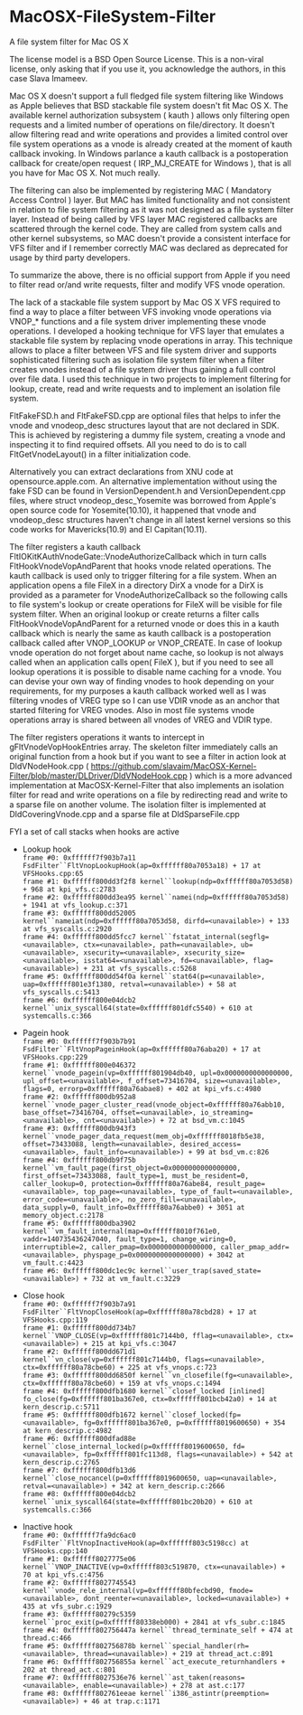 # MacOSX-FileSystem-Filter
A file system filter for Mac OS X

The license model is a BSD Open Source License. This is a non-viral license, only asking that if you use it, you acknowledge the authors, in this case Slava Imameev.

Mac OS X doesn't support a full fledged file system filtering like Windows as Apple believes that BSD stackable file system doesn't fit Mac OS X. The available kernel authorization subsystem ( kauth ) allows only filtering open requests and a limited number of operations on file/directory. It doesn't allow filtering read and write operations and provides a limited control over file system operations as a vnode is already created at the moment of kauth callback invoking. In Windows parlance a kauth callback is a postoperation callback for create/open request ( IRP_MJ_CREATE for Windows ), that is all you have for Mac OS X. Not much really.

 The filtering can also be implemented by registering MAC ( Mandatory Access Control ) layer. But MAC has limited functionality and not consistent in relation to file system filtering as it was not designed as a file system filter layer. Instead of being called by VFS layer MAC registered callbacks are scattered through the kernel code. They are called from system calls and other kernel subsystems, so MAC doesn't provide a consistent interface for VFS filter and if I remember correctly MAC was declared as deprecated for usage by third party developers.

  To summarize the above, there is no official support from Apple if you need to filter read or/and write requests, filter and modify VFS vnode operation.

The lack of a stackable file system support by Mac OS X VFS required to find a way to place a filter between VFS invoking vnode operations via VNOP_* functions and a file system driver implementing these vnode operations. I developed a hooking technique for VFS layer that emulates a stackable file system by replacing vnode operations in array. This technique allows to place a filter between VFS and file system driver and supports sophisticated filtering such as isolation file system filter when a filter creates vnodes instead of a file system driver thus gaining a full control over file data. I used this technique in two projects to implement filtering for lookup, create, read and write requests and to implement an isolation file system.

 FltFakeFSD.h and FltFakeFSD.cpp are optional files that helps to infer the vnode and vnodeop_desc structures layout that are not declared in SDK.  This is achieved by registering a dummy file system, creating a vnode and inspecting it to find required offsets. All you need to do is to call FltGetVnodeLayout() in a filter initialization code.

 Alternatively you can extract declarations from XNU code at opensource.apple.com. An alternative implementation without using the fake FSD can be found in VersionDependent.h and VersionDependent.cpp files, where struct vnodeop_desc_Yosemite was borrowed from Apple's open source code for Yosemite(10.10), it happened that vnode and vnodeop_desc structures haven't change in all latest kernel versions so this code works for Mavericks(10.9) and El Capitan(10.11).

 The filter registers a kauth callback FltIOKitKAuthVnodeGate::VnodeAuthorizeCallback which in turn calls FltHookVnodeVopAndParent that hooks vnode related operations. The kauth callback is used only to trigger filtering for a file system. When an application opens a file FileX in a directory DirX a vnode for a DirX is provided as a parameter for VnodeAuthorizeCallback so the following calls to file system's lookup or create operations for FileX will be visible for file system filter. When an original lookup or create returns a filter calls FltHookVnodeVopAndParent for a returned vnode or does this in a kauth callback which is nearly the same as kauth callback is a postoperation callback called after VNOP_LOOKUP or VNOP_CREATE. In case of lookup vnode operation do not forget about name cache, so lookup is not always called when an application calls open( FileX ), but if you need to see all lookup operations it is possible to disable name caching for a vnode. You can devise your own way of finding vnodes to hook depending on your requirements, for my purposes a kauth callback worked well as I was filtering vnodes of VREG type so I can use VDIR vnode as an anchor that started filtering for VREG vnodes. Also in most file systems vnode operations array is shared between all vnodes of VREG and VDIR type.

 The filter registers operations it wants to intercept in gFltVnodeVopHookEntries array. The skeleton filter immediately calls an original function from a hook but if you want to see a filter in action look at DldVNodeHook.cpp ( https://github.com/slavaim/MacOSX-Kernel-Filter/blob/master/DLDriver/DldVNodeHook.cpp ) which is a more advanced implementation at MacOSX-Kernel-Filter that also implements an isolation filter for read and write operations on a file by redirecting read and write to a sparse file on another volume. The isolation filter is implemented at DldCoveringVnode.cpp and a sparse file at DldSparseFile.cpp

FYI a set of call stacks when hooks are active  
  
 - Lookup hook  
 `frame #0: 0xffffff7f903b7a11 FsdFilter``FltVnopLookupHook(ap=0xffffff80a7053a18) + 17 at VFSHooks.cpp:65`  
 `frame #1: 0xffffff800dd3f2f8 kernel``lookup(ndp=0xffffff80a7053d58) + 968 at kpi_vfs.c:2783`  
 `frame #2: 0xffffff800dd3ea95 kernel``namei(ndp=0xffffff80a7053d58) + 1941 at vfs_lookup.c:371`  
 `frame #3: 0xffffff800dd52005 kernel``nameiat(ndp=0xffffff80a7053d58, dirfd=<unavailable>) + 133 at vfs_syscalls.c:2920`  
 `frame #4: 0xffffff800dd5fcc7 kernel``fstatat_internal(segflg=<unavailable>, ctx=<unavailable>, path=<unavailable>, ub=<unavailable>, xsecurity=<unavailable>, xsecurity_size=<unavailable>, isstat64=<unavailable>, fd=<unavailable>, flag=<unavailable>) + 231 at vfs_syscalls.c:5268`  
 `frame #5: 0xffffff800dd54f0a kernel``stat64(p=<unavailable>, uap=0xffffff801e3f1380, retval=<unavailable>) + 58 at vfs_syscalls.c:5413`  
 `frame #6: 0xffffff800e04dcb2 kernel``unix_syscall64(state=0xffffff801dfc5540) + 610 at systemcalls.c:366`  
  
  
 - Pagein hook  
 `frame #0: 0xffffff7f903b7b91 FsdFilter``FltVnopPageinHook(ap=0xffffff80a76aba20) + 17 at VFSHooks.cpp:229`  
 `frame #1: 0xffffff800e046372 kernel``vnode_pagein(vp=0xffffff801904db40, upl=0x0000000000000000, upl_offset=<unavailable>, f_offset=73416704, size=<unavailable>, flags=0, errorp=0xffffff80a76abae8) + 402 at kpi_vfs.c:4980`  
 `frame #2: 0xffffff800db952a8 kernel``vnode_pager_cluster_read(vnode_object=0xffffff80a76abb10, base_offset=73416704, offset=<unavailable>, io_streaming=<unavailable>, cnt=<unavailable>) + 72 at bsd_vm.c:1045`  
 `frame #3: 0xffffff800db943f3 kernel``vnode_pager_data_request(mem_obj=0xffffff8018fb5e38, offset=73433088, length=<unavailable>, desired_access=<unavailable>, fault_info=<unavailable>) + 99 at bsd_vm.c:826`  
 `frame #4: 0xffffff800db9f75b kernel``vm_fault_page(first_object=0x0000000000000000, first_offset=73433088, fault_type=1, must_be_resident=0, caller_lookup=0, protection=0xffffff80a76abe84, result_page=<unavailable>, top_page=<unavailable>, type_of_fault=<unavailable>, error_code=<unavailable>, no_zero_fill=<unavailable>, data_supply=0, fault_info=0xffffff80a76abbe0) + 3051 at memory_object.c:2178`  
 `frame #5: 0xffffff800dba3902 kernel``vm_fault_internal(map=0xffffff8010f761e0, vaddr=140735436247040, fault_type=1, change_wiring=0, interruptible=2, caller_pmap=0x0000000000000000, caller_pmap_addr=<unavailable>, physpage_p=0x0000000000000000) + 3042 at vm_fault.c:4423`  
 `frame #6: 0xffffff800dc1ec9c kernel``user_trap(saved_state=<unavailable>) + 732 at vm_fault.c:3229`  
  
  
- Close hook  
`frame #0: 0xffffff7f903b7a91 FsdFilter``FltVnopCloseHook(ap=0xffffff80a78cbd28) + 17 at VFSHooks.cpp:119`  
`frame #1: 0xffffff800dd734b7 kernel``VNOP_CLOSE(vp=0xffffff801c7144b0, fflag=<unavailable>, ctx=<unavailable>) + 215 at kpi_vfs.c:3047`  
`frame #2: 0xffffff800dd671d1 kernel``vn_close(vp=0xffffff801c7144b0, flags=<unavailable>, ctx=0xffffff80a78cbe60) + 225 at vfs_vnops.c:723`  
`frame #3: 0xffffff800dd6850f kernel``vn_closefile(fg=<unavailable>, ctx=0xffffff80a78cbe60) + 159 at vfs_vnops.c:1494`  
`frame #4: 0xffffff800dfb1680 kernel``closef_locked [inlined] fo_close(fg=0xffffff801ba367e0, ctx=0xffffff801bcb42a0) + 14 at kern_descrip.c:5711`  
`frame #5: 0xffffff800dfb1672 kernel``closef_locked(fp=<unavailable>, fg=0xffffff801ba367e0, p=0xffffff8019600650) + 354 at kern_descrip.c:4982`  
`frame #6: 0xffffff800dfad88e kernel``close_internal_locked(p=0xffffff8019600650, fd=<unavailable>, fp=0xffffff801fc113d8, flags=<unavailable>) + 542 at kern_descrip.c:2765`  
`frame #7: 0xffffff800dfb13d6 kernel``close_nocancel(p=0xffffff8019600650, uap=<unavailable>, retval=<unavailable>) + 342 at kern_descrip.c:2666`  
`frame #8: 0xffffff800e04dcb2 kernel``unix_syscall64(state=0xffffff801bc20b20) + 610 at systemcalls.c:366`  
  
  
- Inactive hook  
`frame #0: 0xffffff7fa9dc6ac0 FsdFilter``FltVnopInactiveHook(ap=0xffffff803c5198cc) at VFSHooks.cpp:140`  
`frame #1: 0xffffff8027775e06 kernel``VNOP_INACTIVE(vp=0xffffff803c519870, ctx=<unavailable>) + 70 at kpi_vfs.c:4756`  
`frame #2: 0xffffff8027745543 kernel``vnode_rele_internal(vp=0xffffff80bfecbd90, fmode=<unavailable>, dont_reenter=<unavailable>, locked=<unavailable>) + 435 at vfs_subr.c:1929`  
`frame #3: 0xffffff80279c5359 kernel``proc_exit(p=0xffffff80338eb000) + 2841 at vfs_subr.c:1845`  
`frame #4: 0xffffff802756447a kernel``thread_terminate_self + 474 at thread.c:466`  
`frame #5: 0xffffff802756878b kernel``special_handler(rh=<unavailable>, thread=<unavailable>) + 219 at thread_act.c:891`  
`frame #6: 0xffffff802756855a kernel``act_execute_returnhandlers + 202 at thread_act.c:801`  
`frame #7: 0xffffff8027536e76 kernel``ast_taken(reasons=<unavailable>, enable=<unavailable>) + 278 at ast.c:177`  
`frame #8: 0xffffff802761eeae kernel``i386_astintr(preemption=<unavailable>) + 46 at trap.c:1171`  
